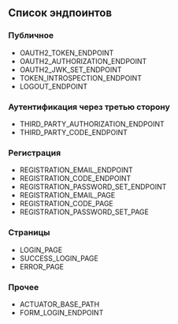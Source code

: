 ## Список эндпоинтов

### Публичное

* OAUTH2_TOKEN_ENDPOINT
* OAUTH2_AUTHORIZATION_ENDPOINT
* OAUTH2_JWK_SET_ENDPOINT
* TOKEN_INTROSPECTION_ENDPOINT
* LOGOUT_ENDPOINT

### Аутентификация через третью сторону

* THIRD_PARTY_AUTHORIZATION_ENDPOINT
* THIRD_PARTY_CODE_ENDPOINT

### Регистрация

* REGISTRATION_EMAIL_ENDPOINT
* REGISTRATION_CODE_ENDPOINT
* REGISTRATION_PASSWORD_SET_ENDPOINT
* REGISTRATION_EMAIL_PAGE
* REGISTRATION_CODE_PAGE
* REGISTRATION_PASSWORD_SET_PAGE

### Страницы

* LOGIN_PAGE
* SUCCESS_LOGIN_PAGE
* ERROR_PAGE

### Прочее

* ACTUATOR_BASE_PATH
* FORM_LOGIN_ENDPOINT
